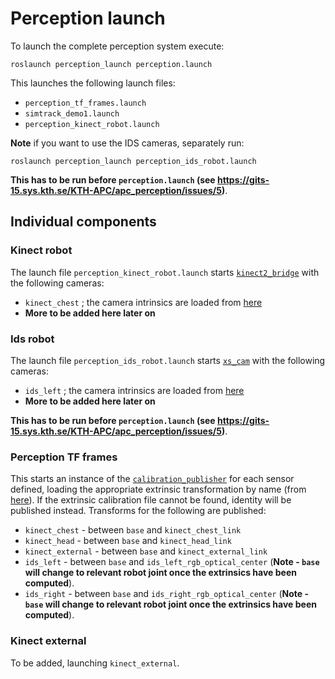 Perception launch
================

To launch the complete perception system execute:

```
roslaunch perception_launch perception.launch
```

This launches the following launch files:
* `perception_tf_frames.launch`
* `simtrack_demo1.launch`
* `perception_kinect_robot.launch`
 
**Note** if you want to use the IDS cameras, separately run:

```
roslaunch perception_launch perception_ids_robot.launch
```

**This has to be run before `perception.launch` (see https://gits-15.sys.kth.se/KTH-APC/apc_perception/issues/5)**.

## Individual components

### Kinect robot

The launch file `perception_kinect_robot.launch` starts  [`kinect2_bridge`](../drivers/iai_kinect2/kinect2_bridge/launch/kinect2_bridge.launch) with the following cameras:
* `kinect_chest` ; the camera intrinsics are loaded from [here](https://gits-15.sys.kth.se/KTH-APC/apc_calibration/tree/master/calibration_data/intrinsics)
* **More to be added here later on**

### Ids robot

The launch file `perception_ids_robot.launch` starts [`xs_cam`](../drivers/ueye_cam/launch/xs_cam.launch) with the following cameras:
* `ids_left` ; the camera intrinsics are loaded from [here](https://gits-15.sys.kth.se/KTH-APC/apc_calibration/tree/master/calibration_data/intrinsics)
* **More to be added here later on**

**This has to be run before `perception.launch` (see https://gits-15.sys.kth.se/KTH-APC/apc_perception/issues/5)**.

### Perception TF frames

This starts an instance of the [`calibration_publisher`](https://gits-15.sys.kth.se/KTH-APC/apc_calibration/blob/master/calibration_publisher/launch/calibration_publisher.launch) for each sensor defined, loading the appropriate extrinsic transformation by name (from [here](https://gits-15.sys.kth.se/KTH-APC/apc_calibration/tree/master/calibration_data/extrinsics)). If the extrinsic calibration file cannot be found, identity will be published instead. Transforms for the following are published:
* `kinect_chest` - between `base` and `kinect_chest_link`
* `kinect_head` - between `base` and `kinect_head_link` 
* `kinect_external` - between `base` and `kinect_external_link` 
* `ids_left` - between `base` and `ids_left_rgb_optical_center` (**Note - `base` will change to relevant robot joint once the extrinsics have been computed**).
* `ids_right` - between `base` and `ids_right_rgb_optical_center` (**Note - `base` will change to relevant robot joint once the extrinsics have been computed**).

### Kinect external

To be added, launching `kinect_external`.
